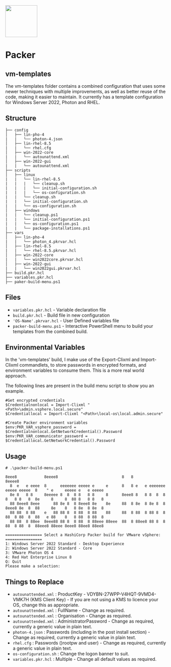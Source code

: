 <img src="https://github.com/smctighevcp/Packer/blob/main/packer-icon.svg" style="width:100px;height:100px;">

# Packer
## vm-templates
 The vm-templates folder contains a combined configuration that uses some newer techniques with multiple improvements, as well as better reuse of the code, making it easier to maintain.  It currently has a template configuration for Windows Server 2022, Photon and RHEL.

## Structure

```console
├── config
│   ├── lin-pho-4
|   |   └── photon-4.json
│   ├── lin-rhel-8.5
|   |   └── rhel.cfg
│   ├── win-2022-core
|   |   └── autounattend.xml
│   ├── win-2022-gui
|   |   └── autounattend.xml
├── scripts
│   ├── linux
|   |   └── lin-rhel-8.5
|   |   |   └── cleanup.sh
|   |   |   └── initial-configuration.sh
|   |   |   └── os-configuration.sh
|   |   └── cleanup.sh
|   |   └── initial-configuration.sh
|   |   └── os-configuration.sh
│   ├── windows
|   |   └── cleanup.ps1
|   |   └── initial-configuration.ps1
|   |   └── os-configuration.ps1
|   |   └── package-installations.ps1
├── vars
│   ├── lin-pho-4
|   |   └── photon_4.pkrvar.hcl
│   ├── lin-rhel-8.5
|   |   └── rhel-8.5.pkrvar.hcl
│   ├── win-2022-core
|   |   └── win2022core.pkrvar.hcl
│   ├── win-2022-gui
|   |   └── win2022gui.pkrvar.hcl
├── build.pkr.hcl
├── variables.pkr.hcl
├── paker-build-menu.ps1
```

## Files
- `variables.pkr.hcl` - Variable declaration file
- `build.pkr.hcl` - Build file in new configuration
- `'OS-Name'.pkrvar.hcl` - User Defined variables file
- `packer-build-menu.ps1` - Interactive PowerShell menu to build your templates from the combined build.

## Environmental Variables
In the 'vm-templates' build, I make use of the Export-Clixml and Import-Clixml commandlets, to store passwords in encrypted formats, and environment variables to consume them.  This is a more real world approach.

The following lines are present in the build menu script to show you an example.

```console
#Get encrypted credentials
$Credentialnonlocal = Import-Clixml "<Path>\admin.vsphere.local.secure"
$Credentiallocal = Import-Clixml "<Path>\local-os\local.admin.secure"

#Create Packer environment variables
$env:PKR_VAR_vsphere_password = $Credentialnonlocal.GetNetworkCredential().Password
$env:PKR_VAR_communicator_password = $Credentiallocal.GetNetworkCredential().Password
```

## Usage

```console
# .\packer-build-menu.ps1

8eee8            8eeee8                            8   8                            8eeee8
  8  e   e eeee  8      eeeeeee eeeee e     e      8   8 e   e eeeeeee eeeee eeeee  8    " e     eeeee e   e eeeee
  8e 8   8 8     8eeeee 8  8  8 8   8 8     8      8eee8 8   8 8  8  8 8   8 8   8  8e     8     8  88 8   8 8   8
  88 8eee8 8eee      88 8e 8  8 8eee8 8e    8e     88  8 8e  8 8e 8  8 8eee8 8e  8  88     8e    8   8 8e  8 8e  8
  88 88  8 88    e   88 88 8  8 88  8 88    88     88  8 88  8 88 8  8 88  8 88  8  88   e 88    8   8 88  8 88  8
  88 88  8 88ee  8eee88 88 8  8 88  8 88eee 88eee  88  8 88ee8 88 8  8 88  8 88  8  88eee8 88eee 8eee8 88ee8 88ee8

================ Select a HashiCorp Packer build for VMware vSphere: ================
1: Windows Server 2022 Standard - Desktop Experience
2: Windows Server 2022 Standard - Core
3: VMware Photon OS 4
4: Red Hat Enterprise Linux 8
Q: Quit
Please make a selection:

```

## Things to Replace

- `autounattended.xml` : ProductKey - VDYBN-27WPP-V4HQT-9VMD4-VMK7H (KMS Client Key) - If you are not using a KMS to licence your OS, change this as appropriate.
- `autounattended.xml` : FullName - Change as required.
- `autounattended.xml` : Organisation - Change as required.
- `autounattended.xml` : AdministratorPassword - Change as required, currently a generic value in plain text.
- `photon-4.json` : Passwords (including in the post install section) - Change as required, currently a generic value in plain text.
- `rhel.cfg` : Passwords ()rootpw and user) - Change as required, currently a generic value in plain text.
- `os-configuration.sh` : Change the logon banner to suit.
- `variables.pkr.hcl` : Multiple - Change all default values as required.


